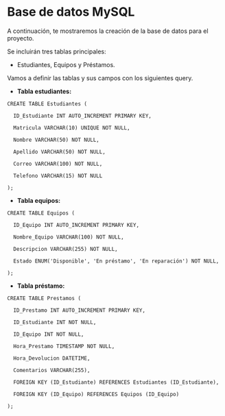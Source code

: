 # Base de datos MySQL

A continuación, te mostraremos la creación de la base de datos para el proyecto.

Se incluirán tres tablas principales: 
- Estudiantes, Equipos y Préstamos. 

Vamos a definir las tablas y sus campos con los siguientes query.

- **Tabla estudiantes:**
~~~
CREATE TABLE Estudiantes (

  ID_Estudiante INT AUTO_INCREMENT PRIMARY KEY,

  Matricula VARCHAR(10) UNIQUE NOT NULL,

  Nombre VARCHAR(50) NOT NULL,

  Apellido VARCHAR(50) NOT NULL,

  Correo VARCHAR(100) NOT NULL,

  Telefono VARCHAR(15) NOT NULL

);
~~~

- **Tabla equipos:**

~~~
CREATE TABLE Equipos (

  ID_Equipo INT AUTO_INCREMENT PRIMARY KEY,

  Nombre_Equipo VARCHAR(100) NOT NULL,

  Descripcion VARCHAR(255) NOT NULL,

  Estado ENUM('Disponible', 'En préstamo', 'En reparación') NOT NULL,

);
~~~

- **Tabla préstamo:**
~~~
CREATE TABLE Prestamos (

  ID_Prestamo INT AUTO_INCREMENT PRIMARY KEY,

  ID_Estudiante INT NOT NULL,

  ID_Equipo INT NOT NULL,

  Hora_Prestamo TIMESTAMP NOT NULL,

  Hora_Devolucion DATETIME,

  Comentarios VARCHAR(255),

  FOREIGN KEY (ID_Estudiante) REFERENCES Estudiantes (ID_Estudiante),

  FOREIGN KEY (ID_Equipo) REFERENCES Equipos (ID_Equipo)

);
~~~